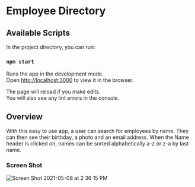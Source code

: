 # Employee Directory
## Available Scripts

In the project directory, you can run:

### `npm start`

Runs the app in the development mode.\
Open [http://localhost:3000](http://localhost:3000) to view it in the browser.

The page will reload if you make edits.\
You will also see any lint errors in the console.


## Overview

With this easy to use app, a user can search for employees by name. They can then see their birthday, a photo and an email address.  When the Name header is clicked on, names can be sorted alphabetically a-z or z-a by last name.  

### Screen Shot


![Screen Shot 2021-05-08 at 2 36 15 PM](https://user-images.githubusercontent.com/79335372/117551420-76d91880-b00b-11eb-9da9-a084d812e0ae.png)

 



